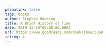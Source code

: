 ```yaml
---
permalink: false
tags: books
author: Stephen Hawking
title: A Brief History of Time
date: 2019-12-10T00:00:00.000Z
url: https://www.goodreads.com/book/show/3869
rating: 4
---
```

